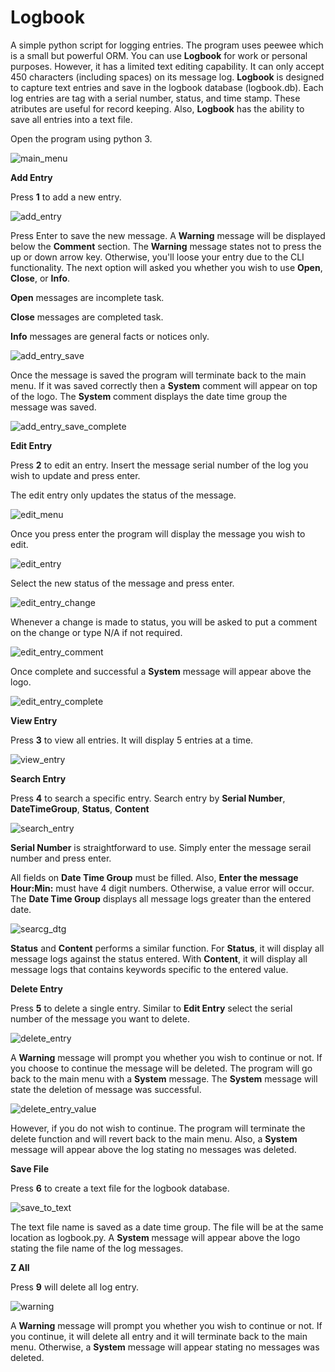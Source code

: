 # Logbook
A simple python script for logging entries. The program uses peewee which is a small but powerful ORM. You can use **Logbook** for work or personal purposes. However, it has a limited text editing capability. It can only accept 450 characters (including spaces) on its message log. **Logbook** is designed to capture text entries and save in the logbook database (logbook.db). Each log entries are tag with a serial number, status, and time stamp. These atributes are useful for record keeping. Also, **Logbook** has the ability to save all entries into a text file.

Open the program using python 3.

![main_menu](https://user-images.githubusercontent.com/51066040/59157964-d6181080-8af6-11e9-8df4-57a64ae2cfc6.png)

**Add Entry**

Press **1** to add a new entry.

![add_entry](https://user-images.githubusercontent.com/51066040/59158012-5e96b100-8af7-11e9-8175-6ae991f1ae60.png)

Press Enter to save the new message. A **Warning** message will be displayed below the **Comment** section. The **Warning** message states not to press the up or down arrow key. Otherwise, you'll loose your entry due to the CLI functionality. The next option will asked you whether you wish to use **Open**, **Close**, or **Info**.

**Open** messages are incomplete task.

**Close** messages are completed task.

**Info** messages are general facts or notices only.

![add_entry_save](https://user-images.githubusercontent.com/51066040/59158064-0b712e00-8af8-11e9-938d-b788ff843fc6.png)

Once the message is saved the program will terminate back to the main menu. If it was saved correctly then a **System** comment will appear on top of the logo. The **System** comment displays the date time group the message was saved.

![add_entry_save_complete](https://user-images.githubusercontent.com/51066040/59158146-67888200-8af9-11e9-89d5-5c46e6971beb.png)

**Edit Entry**

Press **2** to edit an entry. Insert the message serial number of the log you wish to update and press enter.

The edit entry only updates the status of the message.

![edit_menu](https://user-images.githubusercontent.com/51066040/59158181-0e6d1e00-8afa-11e9-9d3b-c22773fc6bd7.png)

Once you press enter the program will display the message you wish to edit.

![edit_entry](https://user-images.githubusercontent.com/51066040/59158283-30b36b80-8afb-11e9-8a49-06f816a5e012.png)

Select the new status of the message and press enter.

![edit_entry_change](https://user-images.githubusercontent.com/51066040/59158337-2e054600-8afc-11e9-8bf7-c8b9f52b2972.png)

Whenever a change is made to status, you will be asked to put a comment on the change or type N/A if not required.

![edit_entry_comment](https://user-images.githubusercontent.com/51066040/59323486-2f15bd80-8d1e-11e9-881b-9723c064cbde.png)

Once complete and successful a **System** message will appear above the logo.

![edit_entry_complete](https://user-images.githubusercontent.com/51066040/59158377-d1eef180-8afc-11e9-8d3d-34af1244af56.png)

**View Entry**

Press **3** to view all entries. It will display 5 entries at a time.

![view_entry](https://user-images.githubusercontent.com/51066040/59158431-56da0b00-8afd-11e9-9e0b-8408acf4451f.png)

**Search Entry**

Press **4** to search a specific entry. Search entry by **Serial Number**, **DateTimeGroup**, **Status**, **Content**

![search_entry](https://user-images.githubusercontent.com/51066040/59158634-70c91d00-8b00-11e9-8c25-d1feaf4a4cd5.png)

**Serial Number** is straightforward to use. Simply enter the message serail number and press enter.

All fields on **Date Time Group** must be filled. Also, **Enter the message Hour:Min:** must have 4 digit numbers. Otherwise, a value error will occur. The **Date Time Group** displays all message logs greater than the entered date.

![searcg_dtg](https://user-images.githubusercontent.com/51066040/59158635-73c40d80-8b00-11e9-824c-0cbf2840986f.png)

**Status** and **Content** performs a similar function. For **Status**, it will display all message logs against the status entered. With **Content**, it will display all message logs that contains keywords specific to the entered value.

**Delete Entry**

Press **5** to delete a single entry. Similar to **Edit Entry** select the serial number of the message you want to delete.

![delete_entry](https://user-images.githubusercontent.com/51066040/59158727-f6010180-8b01-11e9-9a81-7c7a77f423d4.png)

A **Warning** message will prompt you whether you wish to continue or not. If you choose to continue the message will be deleted. The program will go back to the main menu with a **System** message. The **System** message will state the deletion of message was successful. 

![delete_entry_value](https://user-images.githubusercontent.com/51066040/59158728-f8635b80-8b01-11e9-908d-b07bb0ba6bca.png)

However, if you do not wish to continue. The program will terminate the delete function and will revert back to the main menu. Also, a **System** message will appear above the log stating no messages was deleted.

**Save File**

Press **6** to create a text file for the logbook database.

![save_to_text](https://user-images.githubusercontent.com/51066040/59158757-71fb4980-8b02-11e9-875a-06371b125ea0.png)

The text file name is saved as a date time group. The file will be  at the same location as logbook.py. A **System** message will appear above the logo stating the file name of the log messages.

**Z All**

Press **9** will delete all log entry.

![warning](https://user-images.githubusercontent.com/51066040/59158810-90ae1000-8b03-11e9-9e8f-e638c2819e92.png)

A **Warning** message will prompt you whether you wish to continue or not. If you continue, it will delete all entry and it will terminate back to the main menu. Otherwise, a **System** message will appear stating no messages was deleted.


